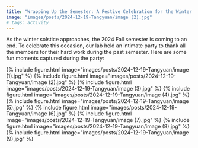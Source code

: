 ```yaml
---
title: "Wrapping Up the Semester: A Festive Celebration for the Winter Solstice"
image: "images/posts/2024-12-19-Tangyuan/image (2).jpg"
# tags: activity
---
```

As the winter solstice approaches, the 2024 Fall semester is coming to an end. To celebrate this occasion, our lab held an intimate party to thank all the members for their hard work during the past semester. 
Here are some fun moments captured during the party:

{%
  include figure.html
  image="images/posts/2024-12-19-Tangyuan/image (1).jpg"
%}
{%
  include figure.html
  image="images/posts/2024-12-19-Tangyuan/image (2).jpg"
%}
{%
  include figure.html
  image="images/posts/2024-12-19-Tangyuan/image (3).jpg"
%}
{%
  include figure.html
  image="images/posts/2024-12-19-Tangyuan/image (4).jpg"
%}
{%
  include figure.html
  image="images/posts/2024-12-19-Tangyuan/image (5).jpg"
%}
{%
  include figure.html
  image="images/posts/2024-12-19-Tangyuan/image (6).jpg"
%}
{%
  include figure.html
  image="images/posts/2024-12-19-Tangyuan/image (7).jpg"
%}
{%
  include figure.html
  image="images/posts/2024-12-19-Tangyuan/image (8).jpg"
%}
{%
  include figure.html
  image="images/posts/2024-12-19-Tangyuan/image (9).jpg"
%}
